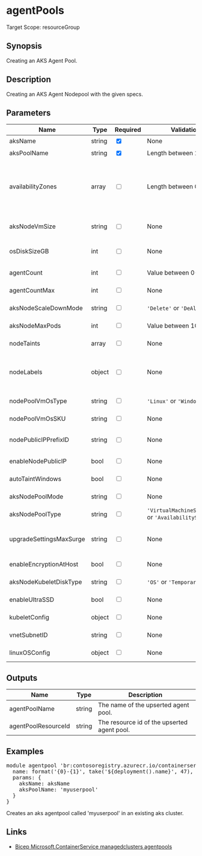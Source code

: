 ﻿# agentPools

Target Scope: resourceGroup

## Synopsis
Creating an AKS Agent Pool.

## Description
Creating an AKS Agent Nodepool with the given specs.

## Parameters
| Name | Type | Required | Validation | Default value | Description |
| -- |  -- | -- | -- | -- | -- |
| aksName | string | <input type="checkbox" checked> | None | <pre></pre> | The name of the existing AKS. |
| aksPoolName | string | <input type="checkbox" checked> | Length between 1-12 | <pre></pre> | The name of the agent pool to upsert in the AKS. |
| availabilityZones | array | <input type="checkbox"> | Length between 0-3 | <pre>[]</pre> | The zones to use for a node pool<br>Example:<br>[<br>&nbsp;&nbsp;&nbsp;'1'<br>&nbsp;&nbsp;&nbsp;'2'<br>&nbsp;&nbsp;&nbsp;'3'<br>] |
| aksNodeVmSize | string | <input type="checkbox"> | None | <pre>'Standard_D4ds_v5'</pre> | The sku for the system Vm Nodes used in the cluster. VM size availability varies by region.<br>If a node contains insufficient compute resources (memory, cpu, etc) pods might fail to run correctly. For more details on restricted VM sizes, see: [link](https://docs.microsoft.com/azure/aks/quotas-skus-regions) |
| osDiskSizeGB | int | <input type="checkbox"> | None | <pre>0</pre> | The size of the OS Disk of the Vms used for the nodes. OS Disk Size in GB to be used to specify the disk size for every machine in the agent pool.<br>If you specify 0, it will apply the default osDisk size according to the vmSize specified. |
| agentCount | int | <input type="checkbox"> | Value between 0-1000 | <pre>1</pre> | The number of agents for the user node poolNumber of agents (VMs) to host docker containers.<br>Allowed values must be in the range of 0 to 1000 (inclusive) for user pools. The default value is 1. |
| agentCountMax | int | <input type="checkbox"> | None | <pre>3</pre> | The maximum number of nodes for the user node pool |
| aksNodeScaleDownMode | string | <input type="checkbox"> | `'Delete'` or `'DeAllocate'` | <pre>'Delete'</pre> | This also effects the cluster autoscaler behavior. If not specified, it defaults to Delete. |
| aksNodeMaxPods | int | <input type="checkbox"> | Value between 10-250 | <pre>110</pre> | The maximum number of pods that can run on a node. The Kubenet default is 110, Azure CNI default is 30. |
| nodeTaints | array | <input type="checkbox"> | None | <pre>[]</pre> | The taints added to new nodes during node pool create and scale. For example, key=value:NoSchedule,eg CoreOnly=true:NoSchedule. |
| nodeLabels | object | <input type="checkbox"> | None | <pre>{}</pre> | Any labels that should be applied to the node pool<br>Example:<br>{<br>&nbsp;&nbsp;&nbsp;'node.kubernetes.io/component': 'Supplementary'<br>} |
| nodePoolVmOsType | string | <input type="checkbox"> | `'Linux'` or `'Windows'` | <pre>'Linux'</pre> | OS Type for the node pool |
| nodePoolVmOsSKU | string | <input type="checkbox"> | None | <pre>nodePoolVmOsType == 'Linux' ? 'Ubuntu' : 'Windows'</pre> | Specifies the OS SKU used by the agent pool. If not specified, the default is Ubuntu if OSType=Linux or Windows2019 if OSType=Windows.<br>And the default Windows OSSKU will be changed to Windows2022 after Windows2019 is deprecated. |
| nodePublicIPPrefixID | string | <input type="checkbox"> | None | <pre>''</pre> | Define a block of public IPs for nodes.<br>This is of the form: /subscriptions/{subscriptionId}/resourceGroups/{resourceGroupName}/providers/Microsoft.Network/publicIPPrefixes/{publicIPPrefixName} |
| enableNodePublicIP | bool | <input type="checkbox"> | None | <pre>false</pre> | Assign a public IP per node |
| autoTaintWindows | bool | <input type="checkbox"> | None | <pre>false</pre> | Apply a default sku taint to Windows node pools |
| aksNodePoolMode | string | <input type="checkbox"> | None | <pre>'User'</pre> | A cluster must have already at least one \'System\' Agent Pool at all times. For additional information on agent pool restrictions and best practices, see: /azure/aks/use-system-pools |
| aksNodePoolType | string | <input type="checkbox"> | `'VirtualMachineScaleSets'` or `'AvailabilitySet'` | <pre>'VirtualMachineScaleSets'</pre> | The type of AKS nodepool. |
| upgradeSettingsMaxSurge | string | <input type="checkbox"> | None | <pre>'33%'</pre> | This can either be set to an integer (e.g. '5') or a percentage (e.g. '50%'). If a percentage is specified, it is the percentage of the total agent pool size at the time of the upgrade.<br>For percentages, fractional nodes are rounded up. If not specified, the default is 1. For more information, including best practices, see: [info](https://learn.microsoft.com/en-us/azure/aks/upgrade-cluster?tabs=azure-cli).<br>For production node pools, it is recommended to use a max-surge setting of 33%. |
| enableEncryptionAtHost | bool | <input type="checkbox"> | None | <pre>true</pre> | Whether the Disks of the VMs should have encryption at host. This is only supported on certain VM sizes and in certain Azure regions. For more [information](https://docs.microsoft.com/azure/aks/enable-host-encryption). |
| aksNodeKubeletDiskType | string | <input type="checkbox"> | `'OS'` or `'Temporary'` | <pre>'OS'</pre> | Determines the placement of emptyDir volumes, container runtime data root, and Kubelet ephemeral storage. |
| enableUltraSSD | bool | <input type="checkbox"> | None | <pre>false</pre> | Whether to enable UltraSSD. |
| kubeletConfig | object | <input type="checkbox"> | None | <pre>{}</pre> | The Kubelet configuration on the agent pool nodes. |
| vnetSubnetID | string | <input type="checkbox"> | None | <pre>''</pre> | The subnet the node pool will use. If you are using byo subnet, this id should be the same subnet as the system pool is using<br>or at least a subnet in the same resourcegroup using the same routetable as the system node. |
| linuxOSConfig | object | <input type="checkbox"> | None | <pre>{}</pre> | The OS configuration of Linux agent nodes. |

## Outputs
| Name | Type | Description |
| -- |  -- | -- |
| agentPoolName | string | The name of the upserted agent pool. |
| agentPoolResourceId | string | The resource id of the upserted agent pool. |

## Examples
<pre>
module agentpool 'br:contosoregistry.azurecr.io/containerservice/managedclusters/agentpools:latest' = {
  name: format('{0}-{1}', take('${deployment().name}', 47), 'aksagentpool')
  params: {
    aksName: aksName
    aksPoolName: 'myuserpool'
  }
}
</pre>
<p>Creates an aks agentpool called 'myuserpool' in an existing aks cluster.</p>

## Links
- [Bicep Microsoft.ContainerService managedclusters agentpools](https://learn.microsoft.com/en-us/azure/templates/microsoft.containerservice/managedclusters/agentpools?pivots=deployment-language-bicep)

